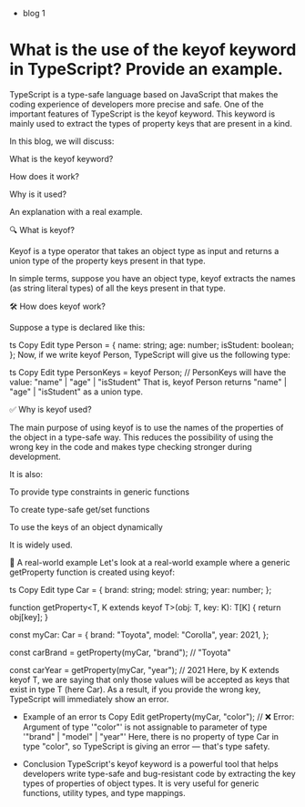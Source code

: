 * blog 1
# What is the use of the keyof keyword in TypeScript? Provide an example.

TypeScript is a type-safe language based on JavaScript that makes the coding experience of developers more precise and safe. One of the important features of TypeScript is the keyof keyword. This keyword is mainly used to extract the types of property keys that are present in a kind.

In this blog, we will discuss:

What is the keyof keyword?

How does it work?

Why is it used?

An explanation with a real example.

🔍 What is keyof?

Keyof is a type operator that takes an object type as input and returns a union type of the property keys present in that type.

In simple terms, suppose you have an object type, keyof extracts the names (as string literal types) of all the keys present in that type.

🛠️ How does keyof work?

Suppose a type is declared like this:

ts
Copy
Edit
type Person = {
name: string;
age: number;
isStudent: boolean;
};
Now, if we write keyof Person, TypeScript will give us the following type:

ts
Copy
Edit
type PersonKeys = keyof Person;
// PersonKeys will have the value: "name" | "age" | "isStudent"
That is, keyof Person returns "name" | "age" | "isStudent" as a union type.

✅ Why is keyof used?

The main purpose of using keyof is to use the names of the properties of the object in a type-safe way. This reduces the possibility of using the wrong key in the code and makes type checking stronger during development.

It is also:

To provide type constraints in generic functions

To create type-safe get/set functions

To use the keys of an object dynamically

It is widely used.

🧪 A real-world example
Let's look at a real-world example where a generic getProperty function is created using keyof:

ts
Copy
Edit
type Car = {
brand: string;
model: string;
year: number;
};

function getProperty<T, K extends keyof T>(obj: T, key: K): T[K] {
return obj[key];
}

const myCar: Car = {
brand: "Toyota",
model: "Corolla",
year: 2021,
};

const carBrand = getProperty(myCar, "brand"); // "Toyota"

const carYear = getProperty(myCar, "year"); // 2021
Here, by K extends keyof T, we are saying that only those values ​​will be accepted as keys that exist in type T (here Car). As a result, if you provide the wrong key, TypeScript will immediately show an error.

* Example of an error
ts
Copy
Edit
getProperty(myCar, "color"); // ❌ Error: Argument of type '"color"' is not assignable to parameter of type '"brand" | "model" | "year"'
Here, there is no property of type Car in type "color", so TypeScript is giving an error — that's type safety.

* Conclusion
TypeScript's keyof keyword is a powerful tool that helps developers write type-safe and bug-resistant code by extracting the key types of properties of object types. It is very useful for generic functions, utility types, and type mappings.